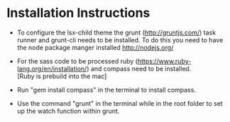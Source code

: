 Installation Instructions
===

-	To configure the lsx-child theme the grunt (http://gruntjs.com/) task runner and grunt-cli needs to be installed.
 	To do this you need to have the node package manger installed  http://nodejs.org/

-	For the sass code to be processed ruby (https://www.ruby-lang.org/en/installation/) and compass need to be installed.	
	[Ruby is prebuild into the mac]
-	Run "gem install compass" in the terminal to install compass.

-	Use the command "grunt" in the terminal while in the root folder to set up the watch function within grunt.


	
